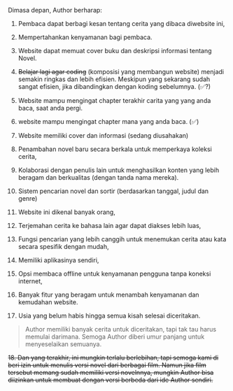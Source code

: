Dimasa depan, Author berharap:

1. Pembaca dapat berbagi kesan tentang cerita yang dibaca diwebsite ini,

2. Mempertahankan kenyamanan bagi pembaca.

3. Website dapat memuat cover buku dan deskripsi informasi tentang Novel.

4. ~~Belajar lagi agar coding~~ (komposisi yang membangun website) menjadi semakin ringkas dan lebih efisien. Meskipun yang sekarang sudah sangat efisien, jika dibandingkan dengan koding sebelumnya. (✅?)

5. Website mampu mengingat chapter terakhir carita yang yang anda baca, saat anda pergi.

6. website mampu mengingat chapter mana yang anda baca. (✅)

7. Website memiliki cover dan informasi (sedang diusahakan)

8. Penambahan novel baru secara berkala untuk memperkaya koleksi cerita,

9. Kolaborasi dengan penulis lain untuk menghasilkan konten yang lebih beragam dan berkualitas (dengan tanda nama mereka).

10. Sistem pencarian novel dan sortir (berdasarkan tanggal, judul dan genre)

11. Website ini dikenal banyak orang,

12. Terjemahan cerita ke bahasa lain agar dapat diakses lebih luas,

13. Fungsi pencarian yang lebih canggih untuk menemukan cerita atau kata secara spesifik dengan mudah,

14. Memiliki aplikasinya sendiri,

15. Opsi membaca offline untuk kenyamanan pengguna tanpa koneksi internet,

16. Banyak fitur yang beragam untuk menambah kenyamanan dan kemudahan website.

17. Usia yang belum habis hingga semua kisah selesai diceritakan.


> Author memiliki banyak cerita untuk diceritakan, tapi tak tau harus memulai darimana. Semoga Author diberi umur panjang untuk menyeselaikan semuanya.

~~18. Dan yang terakhir, ini mungkin terlalu berlebihan, tapi semoga kami di beri izin untuk menulis versi novel dari berbagai film. Namun jika film tersebut memang sudah memiliki versi novelnnya, mungkin Author bisa diizinkan untuk membuat dengan versi berbeda dari ide Author sendiri.~~









